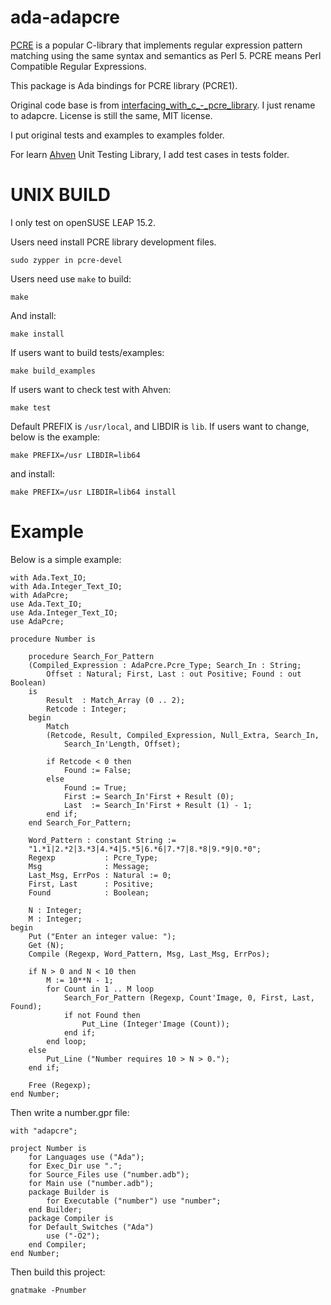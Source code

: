 ada-adapcre
=====

[PCRE](https://www.pcre.org/) is a popular C-library that 
implements regular expression pattern matching using the 
same syntax and semantics as Perl 5.
PCRE means Perl Compatible Regular Expressions.

This package is Ada bindings for PCRE library (PCRE1).

Original code base is from 
[interfacing_with_c_-_pcre_library](http://wiki.ada-dk.org/interfacing_with_c_-_pcre_library).
I just rename to adapcre. License is still the same, MIT license.

I put original tests and examples to examples folder.

For learn [Ahven](http://ahven.stronglytyped.org/) Unit Testing 
Library, I add test cases in tests folder.


UNIX BUILD
=====

I only test on openSUSE LEAP 15.2.

Users need install PCRE library development files.

    sudo zypper in pcre-devel

Users need use `make` to build:

    make

And install:

    make install

If users want to build tests/examples:

    make build_examples

If users want to check test with Ahven:

    make test

Default PREFIX is `/usr/local`, and LIBDIR is `lib`.
If users want to change, below is the example:

    make PREFIX=/usr LIBDIR=lib64

and install:

    make PREFIX=/usr LIBDIR=lib64 install


Example
=====

Below is a simple example:

    with Ada.Text_IO;
    with Ada.Integer_Text_IO;
    with AdaPcre;
    use Ada.Text_IO;
    use Ada.Integer_Text_IO;
    use AdaPcre;

    procedure Number is

        procedure Search_For_Pattern
        (Compiled_Expression : AdaPcre.Pcre_Type; Search_In : String;
            Offset : Natural; First, Last : out Positive; Found : out Boolean)
        is
            Result  : Match_Array (0 .. 2);
            Retcode : Integer;
        begin
            Match
            (Retcode, Result, Compiled_Expression, Null_Extra, Search_In,
                Search_In'Length, Offset);

            if Retcode < 0 then
                Found := False;
            else
                Found := True;
                First := Search_In'First + Result (0);
                Last  := Search_In'First + Result (1) - 1;
            end if;
        end Search_For_Pattern;

        Word_Pattern : constant String :=
        "1.*1|2.*2|3.*3|4.*4|5.*5|6.*6|7.*7|8.*8|9.*9|0.*0";
        Regexp           : Pcre_Type;
        Msg              : Message;
        Last_Msg, ErrPos : Natural := 0;
        First, Last      : Positive;
        Found            : Boolean;

        N : Integer;
        M : Integer;
    begin
        Put ("Enter an integer value: ");
        Get (N);
        Compile (Regexp, Word_Pattern, Msg, Last_Msg, ErrPos);

        if N > 0 and N < 10 then
            M := 10**N - 1;
            for Count in 1 .. M loop
                Search_For_Pattern (Regexp, Count'Image, 0, First, Last, Found);
                if not Found then
                    Put_Line (Integer'Image (Count));
                end if;
            end loop;
        else
            Put_Line ("Number requires 10 > N > 0.");
        end if;

        Free (Regexp);
    end Number;

Then write a number.gpr file:

    with "adapcre";

    project Number is
        for Languages use ("Ada");
        for Exec_Dir use ".";
        for Source_Files use ("number.adb");
        for Main use ("number.adb");
        package Builder is
            for Executable ("number") use "number";
        end Builder;
        package Compiler is
        for Default_Switches ("Ada")
            use ("-O2");
        end Compiler;
    end Number;

Then build this project:

    gnatmake -Pnumber

